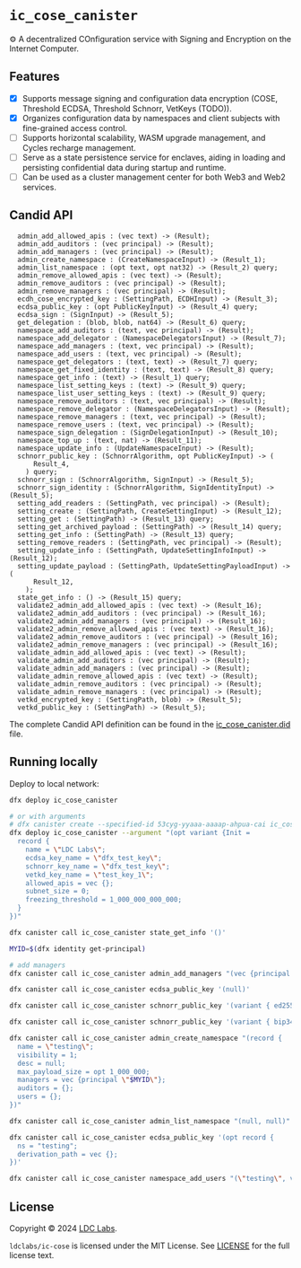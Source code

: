 # `ic_cose_canister`
⚙️ A decentralized COnfiguration service with Signing and Encryption on the Internet Computer.

## Features

- [x] Supports message signing and configuration data encryption (COSE, Threshold ECDSA, Threshold Schnorr, VetKeys (TODO)).
- [x] Organizes configuration data by namespaces and client subjects with fine-grained access control.
- [ ] Supports horizontal scalability, WASM upgrade management, and Cycles recharge management.
- [ ] Serve as a state persistence service for enclaves, aiding in loading and persisting confidential data during startup and runtime.
- [ ] Can be used as a cluster management center for both Web3 and Web2 services.

## Candid API

```shell
  admin_add_allowed_apis : (vec text) -> (Result);
  admin_add_auditors : (vec principal) -> (Result);
  admin_add_managers : (vec principal) -> (Result);
  admin_create_namespace : (CreateNamespaceInput) -> (Result_1);
  admin_list_namespace : (opt text, opt nat32) -> (Result_2) query;
  admin_remove_allowed_apis : (vec text) -> (Result);
  admin_remove_auditors : (vec principal) -> (Result);
  admin_remove_managers : (vec principal) -> (Result);
  ecdh_cose_encrypted_key : (SettingPath, ECDHInput) -> (Result_3);
  ecdsa_public_key : (opt PublicKeyInput) -> (Result_4) query;
  ecdsa_sign : (SignInput) -> (Result_5);
  get_delegation : (blob, blob, nat64) -> (Result_6) query;
  namespace_add_auditors : (text, vec principal) -> (Result);
  namespace_add_delegator : (NamespaceDelegatorsInput) -> (Result_7);
  namespace_add_managers : (text, vec principal) -> (Result);
  namespace_add_users : (text, vec principal) -> (Result);
  namespace_get_delegators : (text, text) -> (Result_7) query;
  namespace_get_fixed_identity : (text, text) -> (Result_8) query;
  namespace_get_info : (text) -> (Result_1) query;
  namespace_list_setting_keys : (text) -> (Result_9) query;
  namespace_list_user_setting_keys : (text) -> (Result_9) query;
  namespace_remove_auditors : (text, vec principal) -> (Result);
  namespace_remove_delegator : (NamespaceDelegatorsInput) -> (Result);
  namespace_remove_managers : (text, vec principal) -> (Result);
  namespace_remove_users : (text, vec principal) -> (Result);
  namespace_sign_delegation : (SignDelegationInput) -> (Result_10);
  namespace_top_up : (text, nat) -> (Result_11);
  namespace_update_info : (UpdateNamespaceInput) -> (Result);
  schnorr_public_key : (SchnorrAlgorithm, opt PublicKeyInput) -> (
      Result_4,
    ) query;
  schnorr_sign : (SchnorrAlgorithm, SignInput) -> (Result_5);
  schnorr_sign_identity : (SchnorrAlgorithm, SignIdentityInput) -> (Result_5);
  setting_add_readers : (SettingPath, vec principal) -> (Result);
  setting_create : (SettingPath, CreateSettingInput) -> (Result_12);
  setting_get : (SettingPath) -> (Result_13) query;
  setting_get_archived_payload : (SettingPath) -> (Result_14) query;
  setting_get_info : (SettingPath) -> (Result_13) query;
  setting_remove_readers : (SettingPath, vec principal) -> (Result);
  setting_update_info : (SettingPath, UpdateSettingInfoInput) -> (Result_12);
  setting_update_payload : (SettingPath, UpdateSettingPayloadInput) -> (
      Result_12,
    );
  state_get_info : () -> (Result_15) query;
  validate2_admin_add_allowed_apis : (vec text) -> (Result_16);
  validate2_admin_add_auditors : (vec principal) -> (Result_16);
  validate2_admin_add_managers : (vec principal) -> (Result_16);
  validate2_admin_remove_allowed_apis : (vec text) -> (Result_16);
  validate2_admin_remove_auditors : (vec principal) -> (Result_16);
  validate2_admin_remove_managers : (vec principal) -> (Result_16);
  validate_admin_add_allowed_apis : (vec text) -> (Result);
  validate_admin_add_auditors : (vec principal) -> (Result);
  validate_admin_add_managers : (vec principal) -> (Result);
  validate_admin_remove_allowed_apis : (vec text) -> (Result);
  validate_admin_remove_auditors : (vec principal) -> (Result);
  validate_admin_remove_managers : (vec principal) -> (Result);
  vetkd_encrypted_key : (SettingPath, blob) -> (Result_5);
  vetkd_public_key : (SettingPath) -> (Result_5);
```

The complete Candid API definition can be found in the [ic_cose_canister.did](https://github.com/ldclabs/ic-cose/tree/main/src/ic_cose_canister/ic_cose_canister.did) file.

## Running locally

Deploy to local network:
```bash
dfx deploy ic_cose_canister

# or with arguments
# dfx canister create --specified-id 53cyg-yyaaa-aaaap-ahpua-cai ic_cose_canister
dfx deploy ic_cose_canister --argument "(opt variant {Init =
  record {
    name = \"LDC Labs\";
    ecdsa_key_name = \"dfx_test_key\";
    schnorr_key_name = \"dfx_test_key\";
    vetkd_key_name = \"test_key_1\";
    allowed_apis = vec {};
    subnet_size = 0;
    freezing_threshold = 1_000_000_000_000;
  }
})"

dfx canister call ic_cose_canister state_get_info '()'

MYID=$(dfx identity get-principal)

# add managers
dfx canister call ic_cose_canister admin_add_managers "(vec {principal \"$MYID\"})"

dfx canister call ic_cose_canister ecdsa_public_key '(null)'

dfx canister call ic_cose_canister schnorr_public_key '(variant { ed25519 }, null)'

dfx canister call ic_cose_canister schnorr_public_key '(variant { bip340secp256k1 }, null)'

dfx canister call ic_cose_canister admin_create_namespace "(record {
  name = \"testing\";
  visibility = 1;
  desc = null;
  max_payload_size = opt 1_000_000;
  managers = vec {principal \"$MYID\"};
  auditors = {};
  users = {};
})"

dfx canister call ic_cose_canister admin_list_namespace "(null, null)"

dfx canister call ic_cose_canister ecdsa_public_key '(opt record {
  ns = "testing";
  derivation_path = vec {};
})'

dfx canister call ic_cose_canister namespace_add_users "(\"testing\", vec {principal \"hpudd-yqaaa-aaaap-ahnbq-cai\"})"
```

## License
Copyright © 2024 [LDC Labs](https://github.com/ldclabs).

`ldclabs/ic-cose` is licensed under the MIT License. See [LICENSE](../../LICENSE-MIT) for the full license text.